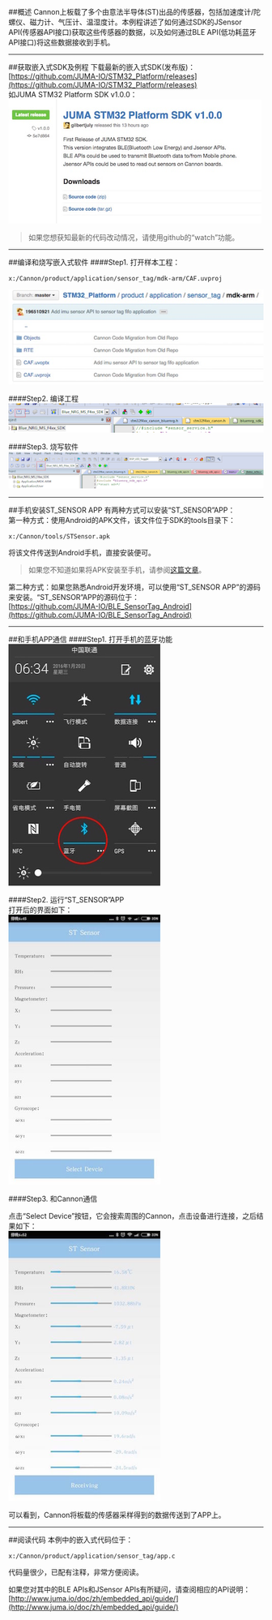 ##概述
Cannon上板载了多个由意法半导体(ST)出品的传感器，包括加速度计/陀螺仪、磁力计、气压计、温湿度计。本例程讲述了如何通过SDK的JSensor API(传感器API接口)获取这些传感器的数据，以及如何通过BLE API(低功耗蓝牙API接口)将这些数据接收到手机。

***
##获取嵌入式SDK及例程
下载最新的嵌入式SDK(发布版)：  
[https://github.com/JUMA-IO/STM32_Platform/releases](https://github.com/JUMA-IO/STM32_Platform/releases)  
如JUMA STM32 Platform SDK v1.0.0：   
![](./images/sdk_release.jpg)

> 如果您想获知最新的代码改动情况，请使用github的“watch”功能。



***
##编译和烧写嵌入式软件
####Step1. 打开样本工程：
```
x:/Cannon/product/application/sensor_tag/mdk-arm/CAF.uvproj
```
![](./images/sensor_tag_path.jpg)

####Step2. 编译工程
![](./images/yiwI1p2.png)

####Step3. 烧写软件
![](./images/yatJwos.png)

***
##手机安装ST_SENSOR APP
有两种方式可以安装“ST_SENSOR”APP：  
第一种方式：使用Android的APK文件，该文件位于SDK的tools目录下： 
  
```
x:/Cannon/tools/STSensor.apk
```

将该文件传送到Android手机，直接安装便可。

> 如果您不知道如果将APK安装至手机，请参阅[这篇文章](http://jingyan.baidu.com/article/eae07827eda2fa1fec548527.html)。


第二种方式：如果您熟悉Android开发环境，可以使用“ST_SENSOR APP”的源码来安装。“ST_SENSOR”APP的源码位于：  
[https://github.com/JUMA-IO/BLE_SensorTag_Android](https://github.com/JUMA-IO/BLE_SensorTag_Android)

***
##和手机APP通信
####Step1. 打开手机的蓝牙功能
![](./images/mobile_bluetooth.jpg)

####Step2. 运行“ST_SENSOR”APP  
打开后的界面如下：  
![](./images/sensor_app0.jpg)

####Step3. 和Cannon通信

点击“Select Device”按钮，它会搜索周围的Cannon，点击设备进行连接，之后结果如下：   
![](./images/sensor_app1.jpg)

可以看到，Cannon将板载的传感器采样得到的数据传送到了APP上。

***
##阅读代码
本例中的嵌入式代码位于：  

```
x:/Cannon/product/application/sensor_tag/app.c
```

代码量很少，已配有注释，非常方便阅读。  

如果您对其中的BLE APIs和JSensor APIs有所疑问，请查阅相应的API说明：  
[http://www.juma.io/doc/zh/embedded_api/guide/](http://www.juma.io/doc/zh/embedded_api/guide/)
